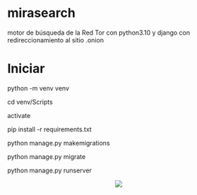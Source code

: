 # mirasearch

motor de búsqueda de la Red Tor con python3.10 y django con redireccionamiento al sitio .onion

# Iniciar

python -m venv venv

cd venv/Scripts

activate

pip install -r requirements.txt

python manage.py makemigrations

python manage.py migrate

python manage.py runserver

<p align="center">
  <img src="mirasearch.JPG">
</p>

